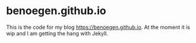 # benoegen.github.io

This is the code for my blog https://benoegen.github.io.
At the moment it is wip and I am getting the hang with Jekyll.
